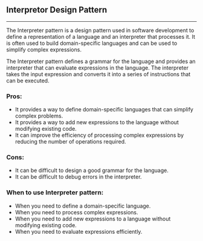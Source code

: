 ## Interpretor Design Pattern
----
The Interpreter pattern is a design pattern used in software development to define a representation of a language and an interpreter that processes it. It is often used to build domain-specific languages and can be used to simplify complex expressions.

The Interpreter pattern defines a grammar for the language and provides an interpreter that can evaluate expressions in the language. The interpreter takes the input expression and converts it into a series of instructions that can be executed.

### Pros:
- It provides a way to define domain-specific languages that can simplify complex problems.
- It provides a way to add new expressions to the language without modifying existing code.
- It can improve the efficiency of processing complex expressions by reducing the number of operations required.

### Cons:
- It can be difficult to design a good grammar for the language.
- It can be difficult to debug errors in the interpreter.


### When to use Interpreter pattern:
- When you need to define a domain-specific language.
- When you need to process complex expressions.
- When you need to add new expressions to a language without modifying existing code.
- When you need to evaluate expressions efficiently.